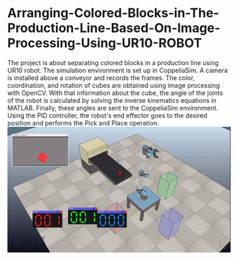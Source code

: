# Arranging-Colored-Blocks-in-The-Production-Line-Based-On-Image-Processing-Using-UR10-ROBOT
The project is about separating colored blocks in a production line using UR10 robot. The simulation environment is set up in CoppeliaSim. A camera is installed above a conveyor and records the frames. The color, coordination, and rotation of cubes are obtained using image processing with OpenCV. With that information about the cube, the angle of the joints of the robot is calculated by solving the inverse kinematics equations in MATLAB. Finally, these angles are sent to the CoppeliaSim environment. Using the PID controller, the robot's end effector goes to the desired position and performs the Pick and Place operation.
![t100](/Videos/operation.gif)
